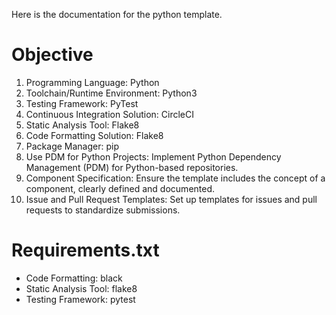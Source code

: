 Here is the documentation for the python template.

# Objective
1. Programming Language: Python
2. Toolchain/Runtime Environment: Python3
3. Testing Framework: PyTest
4. Continuous Integration Solution: CircleCI
5. Static Analysis Tool: Flake8
6. Code Formatting Solution: Flake8
7. Package Manager: pip
8. Use PDM for Python Projects: Implement Python Dependency Management (PDM) for Python-based repositories.
9. Component Specification: Ensure the template includes the concept of a component, clearly defined and documented.
10. Issue and Pull Request Templates: Set up templates for issues and pull requests to standardize submissions.

# Requirements.txt
- Code Formatting: black
- Static Analysis Tool: flake8
- Testing Framework: pytest
